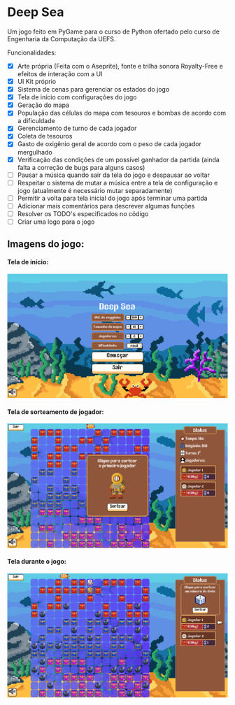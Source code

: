 # Deep Sea

Um jogo feito em PyGame para o curso de Python ofertado pelo curso de Engenharia da Computação da UEFS.

Funcionalidades:
- [x] Arte própria (Feita com o Aseprite), fonte e trilha sonora Royalty-Free e efeitos de interação com a UI
- [x] UI Kit próprio
- [x] Sistema de cenas para gerenciar os estados do jogo
- [x] Tela de início com configurações do jogo
- [x] Geração do mapa
- [x] População das células do mapa com tesouros e bombas de acordo com a dificuldade
- [x] Gerenciamento de turno de cada jogador
- [x] Coleta de tesouros 
- [x] Gasto de oxigênio geral de acordo com o peso de cada jogador mergulhado
- [x] Verificação das condições de um possível ganhador da partida (ainda falta a correção de bugs para alguns casos)
- [ ] Pausar a música quando sair da tela do jogo e despausar ao voltar
- [ ] Respeitar o sistema de mutar a música entre a tela de configuração e jogo (atualmente é necessário mutar separadamente)
- [ ] Permitir a volta para tela inicial do jogo após terminar uma partida
- [ ] Adicionar mais comentários para descrever algumas funções
- [ ] Resolver os TODO's especificados no código
- [ ] Criar uma logo para o jogo

## Imagens do jogo:

#### Tela de início:
![Tela de início](./references/start_screen.png)

#### Tela de sorteamento de jogador:
![Tela de sorteamento de jogador](./references/sorting_player_screen.png)

#### Tela durante o jogo:
![Tela durante o jogo](./references/playing_screen.png)